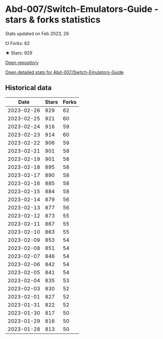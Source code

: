 # Abd-007/Switch-Emulators-Guide - stars & forks statistics

Stats updated on Feb 2023, 26

☋ Forks: 62

★ Stars: 929

[Open repository](https://github.com/Abd-007/Switch-Emulators-Guide)

[Open detailed stats for Abd-007/Switch-Emulators-Guide](https://reviewgithub.com/rep/Abd-007/Switch-Emulators-Guide)

## Historical data
| Date | Stars | Forks |
|------|-------|-------|
| 2023-02-26 | 929 | 62 | 
| 2023-02-25 | 921 | 60 | 
| 2023-02-24 | 916 | 59 | 
| 2023-02-23 | 914 | 60 | 
| 2023-02-22 | 906 | 59 | 
| 2023-02-21 | 901 | 58 | 
| 2023-02-19 | 901 | 58 | 
| 2023-02-18 | 895 | 58 | 
| 2023-02-17 | 890 | 58 | 
| 2023-02-16 | 885 | 58 | 
| 2023-02-15 | 884 | 58 | 
| 2023-02-14 | 879 | 56 | 
| 2023-02-13 | 877 | 56 | 
| 2023-02-12 | 873 | 55 | 
| 2023-02-11 | 867 | 55 | 
| 2023-02-10 | 863 | 55 | 
| 2023-02-09 | 853 | 54 | 
| 2023-02-08 | 851 | 54 | 
| 2023-02-07 | 846 | 54 | 
| 2023-02-06 | 842 | 54 | 
| 2023-02-05 | 841 | 54 | 
| 2023-02-04 | 835 | 53 | 
| 2023-02-03 | 830 | 52 | 
| 2023-02-01 | 827 | 52 | 
| 2023-01-31 | 822 | 52 | 
| 2023-01-30 | 817 | 50 | 
| 2023-01-29 | 816 | 50 | 
| 2023-01-28 | 813 | 50 | 

